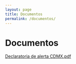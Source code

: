 ```yaml
---
layout: page
title: Documentos
permalink: /documentos/
---
```


# Documentos


<a href="/assets/files/declaratoria.pdf">Declaratoria de alerta CDMX.pdf<a>

